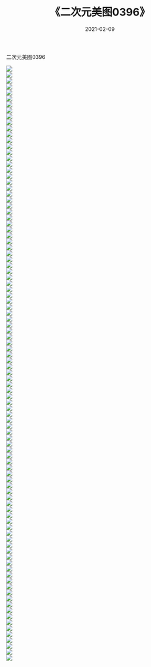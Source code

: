 ﻿---
layout: post
title:  《二次元美图0396》
date:   2021-02-09
img: http://imgx.orgx.ga/二次元/2021/二次元美图0396/000.jpg
categories: [美女, 清纯, 唯美]
---

二次元美图0396

 ![](http://imgx.orgx.ga/二次元/2021/二次元美图0396/001.jpg) <br>![](http://imgx.orgx.ga/二次元/2021/二次元美图0396/002.jpg) <br>![](http://imgx.orgx.ga/二次元/2021/二次元美图0396/003.jpg) <br>![](http://imgx.orgx.ga/二次元/2021/二次元美图0396/004.jpg) <br>![](http://imgx.orgx.ga/二次元/2021/二次元美图0396/005.jpg) <br>![](http://imgx.orgx.ga/二次元/2021/二次元美图0396/006.jpg) <br>![](http://imgx.orgx.ga/二次元/2021/二次元美图0396/007.jpg) <br>![](http://imgx.orgx.ga/二次元/2021/二次元美图0396/008.jpg) <br>![](http://imgx.orgx.ga/二次元/2021/二次元美图0396/009.jpg) <br>![](http://imgx.orgx.ga/二次元/2021/二次元美图0396/010.jpg) <br>![](http://imgx.orgx.ga/二次元/2021/二次元美图0396/011.jpg) <br>![](http://imgx.orgx.ga/二次元/2021/二次元美图0396/012.jpg) <br>![](http://imgx.orgx.ga/二次元/2021/二次元美图0396/013.jpg) <br>![](http://imgx.orgx.ga/二次元/2021/二次元美图0396/014.jpg) <br>![](http://imgx.orgx.ga/二次元/2021/二次元美图0396/015.jpg) <br>![](http://imgx.orgx.ga/二次元/2021/二次元美图0396/016.jpg) <br>![](http://imgx.orgx.ga/二次元/2021/二次元美图0396/017.jpg) <br>![](http://imgx.orgx.ga/二次元/2021/二次元美图0396/018.jpg) <br>![](http://imgx.orgx.ga/二次元/2021/二次元美图0396/019.jpg) <br>![](http://imgx.orgx.ga/二次元/2021/二次元美图0396/020.jpg) <br>![](http://imgx.orgx.ga/二次元/2021/二次元美图0396/021.jpg) <br>![](http://imgx.orgx.ga/二次元/2021/二次元美图0396/022.jpg) <br>![](http://imgx.orgx.ga/二次元/2021/二次元美图0396/023.jpg) <br>![](http://imgx.orgx.ga/二次元/2021/二次元美图0396/024.jpg) <br>![](http://imgx.orgx.ga/二次元/2021/二次元美图0396/025.jpg) <br>![](http://imgx.orgx.ga/二次元/2021/二次元美图0396/026.jpg) <br>![](http://imgx.orgx.ga/二次元/2021/二次元美图0396/027.jpg) <br>![](http://imgx.orgx.ga/二次元/2021/二次元美图0396/028.jpg) <br>![](http://imgx.orgx.ga/二次元/2021/二次元美图0396/029.jpg) <br>![](http://imgx.orgx.ga/二次元/2021/二次元美图0396/030.jpg) <br>![](http://imgx.orgx.ga/二次元/2021/二次元美图0396/031.jpg) <br>![](http://imgx.orgx.ga/二次元/2021/二次元美图0396/032.jpg) <br>![](http://imgx.orgx.ga/二次元/2021/二次元美图0396/033.jpg) <br>![](http://imgx.orgx.ga/二次元/2021/二次元美图0396/034.jpg) <br>![](http://imgx.orgx.ga/二次元/2021/二次元美图0396/035.jpg) <br>![](http://imgx.orgx.ga/二次元/2021/二次元美图0396/036.jpg) <br>![](http://imgx.orgx.ga/二次元/2021/二次元美图0396/037.jpg) <br>![](http://imgx.orgx.ga/二次元/2021/二次元美图0396/038.jpg) <br>![](http://imgx.orgx.ga/二次元/2021/二次元美图0396/039.jpg) <br>![](http://imgx.orgx.ga/二次元/2021/二次元美图0396/040.jpg) <br>![](http://imgx.orgx.ga/二次元/2021/二次元美图0396/041.jpg) <br>![](http://imgx.orgx.ga/二次元/2021/二次元美图0396/042.jpg) <br>![](http://imgx.orgx.ga/二次元/2021/二次元美图0396/043.jpg) <br>![](http://imgx.orgx.ga/二次元/2021/二次元美图0396/044.jpg) <br>![](http://imgx.orgx.ga/二次元/2021/二次元美图0396/045.jpg) <br>![](http://imgx.orgx.ga/二次元/2021/二次元美图0396/046.jpg) <br>![](http://imgx.orgx.ga/二次元/2021/二次元美图0396/047.jpg) <br>![](http://imgx.orgx.ga/二次元/2021/二次元美图0396/048.jpg) <br>![](http://imgx.orgx.ga/二次元/2021/二次元美图0396/049.jpg) <br>![](http://imgx.orgx.ga/二次元/2021/二次元美图0396/050.jpg) <br>![](http://imgx.orgx.ga/二次元/2021/二次元美图0396/051.jpg) <br>![](http://imgx.orgx.ga/二次元/2021/二次元美图0396/052.jpg) <br>![](http://imgx.orgx.ga/二次元/2021/二次元美图0396/053.jpg) <br>![](http://imgx.orgx.ga/二次元/2021/二次元美图0396/054.jpg) <br>![](http://imgx.orgx.ga/二次元/2021/二次元美图0396/055.jpg) <br>![](http://imgx.orgx.ga/二次元/2021/二次元美图0396/056.jpg) <br>![](http://imgx.orgx.ga/二次元/2021/二次元美图0396/057.jpg) <br>![](http://imgx.orgx.ga/二次元/2021/二次元美图0396/058.jpg) <br>![](http://imgx.orgx.ga/二次元/2021/二次元美图0396/059.jpg) <br>![](http://imgx.orgx.ga/二次元/2021/二次元美图0396/060.jpg) <br>![](http://imgx.orgx.ga/二次元/2021/二次元美图0396/061.jpg) <br>![](http://imgx.orgx.ga/二次元/2021/二次元美图0396/062.jpg) <br>![](http://imgx.orgx.ga/二次元/2021/二次元美图0396/063.jpg) <br>![](http://imgx.orgx.ga/二次元/2021/二次元美图0396/064.jpg) <br>![](http://imgx.orgx.ga/二次元/2021/二次元美图0396/065.jpg) <br>![](http://imgx.orgx.ga/二次元/2021/二次元美图0396/066.jpg) <br>![](http://imgx.orgx.ga/二次元/2021/二次元美图0396/067.jpg) <br>![](http://imgx.orgx.ga/二次元/2021/二次元美图0396/068.jpg) <br>![](http://imgx.orgx.ga/二次元/2021/二次元美图0396/069.jpg) <br>![](http://imgx.orgx.ga/二次元/2021/二次元美图0396/070.jpg) <br>![](http://imgx.orgx.ga/二次元/2021/二次元美图0396/071.jpg) <br>![](http://imgx.orgx.ga/二次元/2021/二次元美图0396/072.jpg) <br>![](http://imgx.orgx.ga/二次元/2021/二次元美图0396/073.jpg) <br>![](http://imgx.orgx.ga/二次元/2021/二次元美图0396/074.jpg) <br>![](http://imgx.orgx.ga/二次元/2021/二次元美图0396/075.jpg) <br>![](http://imgx.orgx.ga/二次元/2021/二次元美图0396/076.jpg) <br>![](http://imgx.orgx.ga/二次元/2021/二次元美图0396/077.jpg) <br>![](http://imgx.orgx.ga/二次元/2021/二次元美图0396/078.jpg) <br>![](http://imgx.orgx.ga/二次元/2021/二次元美图0396/079.jpg) <br>![](http://imgx.orgx.ga/二次元/2021/二次元美图0396/080.jpg) <br>![](http://imgx.orgx.ga/二次元/2021/二次元美图0396/081.jpg) <br>![](http://imgx.orgx.ga/二次元/2021/二次元美图0396/082.jpg) <br>![](http://imgx.orgx.ga/二次元/2021/二次元美图0396/083.jpg) <br>![](http://imgx.orgx.ga/二次元/2021/二次元美图0396/084.jpg) <br>![](http://imgx.orgx.ga/二次元/2021/二次元美图0396/085.jpg) <br>![](http://imgx.orgx.ga/二次元/2021/二次元美图0396/086.jpg) <br>![](http://imgx.orgx.ga/二次元/2021/二次元美图0396/087.jpg) <br>![](http://imgx.orgx.ga/二次元/2021/二次元美图0396/088.jpg) <br>![](http://imgx.orgx.ga/二次元/2021/二次元美图0396/089.jpg) <br>![](http://imgx.orgx.ga/二次元/2021/二次元美图0396/090.jpg) <br>![](http://imgx.orgx.ga/二次元/2021/二次元美图0396/091.jpg) <br>![](http://imgx.orgx.ga/二次元/2021/二次元美图0396/092.jpg) <br>![](http://imgx.orgx.ga/二次元/2021/二次元美图0396/093.jpg) <br>![](http://imgx.orgx.ga/二次元/2021/二次元美图0396/094.jpg) <br>![](http://imgx.orgx.ga/二次元/2021/二次元美图0396/095.jpg) <br>![](http://imgx.orgx.ga/二次元/2021/二次元美图0396/096.jpg) <br>![](http://imgx.orgx.ga/二次元/2021/二次元美图0396/097.jpg) <br>![](http://imgx.orgx.ga/二次元/2021/二次元美图0396/098.jpg) <br>![](http://imgx.orgx.ga/二次元/2021/二次元美图0396/099.jpg) <br>![](http://imgx.orgx.ga/二次元/2021/二次元美图0396/100.jpg) <br>